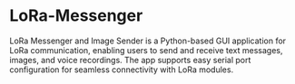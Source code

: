 # LoRa-Messenger
LoRa Messenger and Image Sender is a Python-based GUI application for LoRa communication, enabling users to send and receive text messages, images, and voice recordings. The app supports easy serial port configuration for seamless connectivity with LoRa modules.
